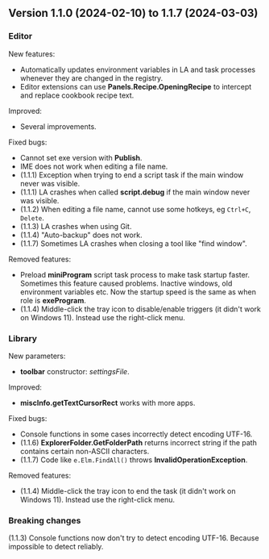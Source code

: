 ## Version 1.1.0 (2024-02-10) to 1.1.7 (2024-03-03)

### Editor
New features:
- Automatically updates environment variables in LA and task processes whenever they are changed in the registry.
- Editor extensions can use **Panels.Recipe.OpeningRecipe** to intercept and replace cookbook recipe text.

Improved:
- Several improvements.

Fixed bugs:
- Cannot set exe version with **Publish**.
- IME does not work when editing a file name.
- (1.1.1) Exception when trying to end a script task if the main window never was visible.
- (1.1.1) LA crashes when called **script.debug** if the main window never was visible.
- (1.1.2) When editing a file name, cannot use some hotkeys, eg `Ctrl+C`, `Delete`.
- (1.1.3) LA crashes when using Git.
- (1.1.4) "Auto-backup" does not work.
- (1.1.7) Sometimes LA crashes when closing a tool like "find window".

Removed features:
- Preload **miniProgram** script task process to make task startup faster. Sometimes this feature caused problems. Inactive windows, old environment variables etc. Now the startup speed is the same as when role is **exeProgram**.
- (1.1.4) Middle-click the tray icon to disable/enable triggers (it didn't work on Windows 11). Instead use the right-click menu.

### Library
New parameters:
- **toolbar** constructor: *settingsFile*.

Improved:
- **miscInfo.getTextCursorRect** works with more apps.

Fixed bugs:
- Console functions in some cases incorrectly detect encoding UTF-16.
- (1.1.6) **ExplorerFolder.GetFolderPath** returns incorrect string if the path contains certain non-ASCII characters.
- (1.1.7) Code like `e.Elm.FindAll()` throws **InvalidOperationException**.

Removed features:
- (1.1.4) Middle-click the tray icon to end the task (it didn't work on Windows 11). Instead use the right-click menu.

### Breaking changes
(1.1.3) Console functions now don't try to detect encoding UTF-16. Because impossible to detect reliably.
